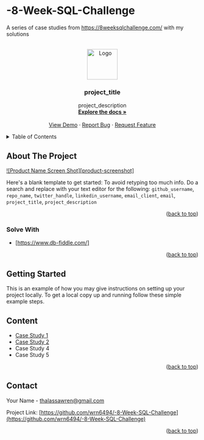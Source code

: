 # -8-Week-SQL-Challenge
A series of case studies from https://8weeksqlchallenge.com/ with my solutions

<!-- PROJECT LOGO -->
<br />
<div align="center">
  <a href="https://github.com/wrn6494/-8-Week-SQL-Challenge">
    <img src="images/logo.png" alt="Logo" width="80" height="80">
  </a>

<h3 align="center">project_title</h3>

  <p align="center">
    project_description
    <br />
    <a href="https://github.com/github_username/repo_name"><strong>Explore the docs »</strong></a>
    <br />
    <br />
    <a href="https://github.com/github_username/repo_name">View Demo</a>
    ·
    <a href="https://github.com/github_username/repo_name/issues">Report Bug</a>
    ·
    <a href="https://github.com/github_username/repo_name/issues">Request Feature</a>
  </p>
</div>



<!-- TABLE OF CONTENTS -->
<details>
  <summary>Table of Contents</summary>
  <ol>
    <li>
      <a href="#about-the-project">About The Project</a>
      <ul>
        <li><a href="#built-with">Built With</a></li>
      </ul>
    </li>
    <li>
      <a href="#getting-started">Getting Started</a>
      <ul>
        <li><a href="#prerequisites">Prerequisites</a></li>
        <li><a href="#installation">Installation</a></li>
      </ul>
    </li>
    <li><a href="#usage">Usage</a></li>
    <li><a href="#roadmap">Roadmap</a></li>
    <li><a href="#contributing">Contributing</a></li>
    <li><a href="#license">License</a></li>
    <li><a href="#contact">Contact</a></li>
    <li><a href="#acknowledgments">Acknowledgments</a></li>
  </ol>
</details>



<!-- ABOUT THE PROJECT -->
## About The Project

[![Product Name Screen Shot][product-screenshot]](https://example.com)

Here's a blank template to get started: To avoid retyping too much info. Do a search and replace with your text editor for the following: `github_username`, `repo_name`, `twitter_handle`, `linkedin_username`, `email_client`, `email`, `project_title`, `project_description`

<p align="right">(<a href="#readme-top">back to top</a>)</p>



### Solve With

* [https://www.db-fiddle.com/]

<p align="right">(<a href="#readme-top">back to top</a>)</p>



<!-- GETTING STARTED -->
## Getting Started

This is an example of how you may give instructions on setting up your project locally.
To get a local copy up and running follow these simple example steps.


<!-- CONTENTS -->
## Content

*  [Case Study 1](https://github.com/wrn6494/-8-Week-SQL-Challenge/blob/main/Case_Study_1_Danny's_Diner.ipynb)
*  [Case Study 2](https://github.com/wrn6494/-8-Week-SQL-Challenge/blob/main/Case_Study_2_Pizza_Runner.ipynb)
*  Case Study 4
*  Case Study 5

<p align="right">(<a href="#readme-top">back to top</a>)</p>



<!-- CONTACT -->
## Contact

Your Name  - thalassawren@gmail.com

Project Link: [https://github.com/wrn6494/-8-Week-SQL-Challenge](https://github.com/wrn6494/-8-Week-SQL-Challenge)

<p align="right">(<a href="#readme-top">back to top</a>)</p>


